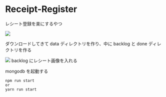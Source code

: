 # Receipt-Register

レシート登録を楽にするやつ

![](https://i.imgur.com/8r4sFE7.png)

ダウンロードしてきて data ディレクトリを作り、中に backlog と done ディレクトリを作る

![](https://i.imgur.com/yinyYJz.png)
backlog にレシート画像を入れる

mongodb を起動する

```
npm run start
or
yarn run start

```
